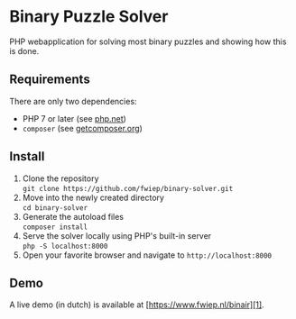 # Binary Puzzle Solver

PHP webapplication for solving most binary puzzles and showing how this is done.

## Requirements

There are only two dependencies:

- PHP 7 or later (see [php.net][3])
- `composer` (see [getcomposer.org][2])

## Install

1. Clone the repository  
  `git clone https://github.com/fwiep/binary-solver.git`
1. Move into the newly created directory  
  `cd binary-solver`
1. Generate the autoload files  
  `composer install`
1. Serve the solver locally using PHP's built-in server  
  `php -S localhost:8000`
1. Open your favorite browser and navigate to `http://localhost:8000`

## Demo

A live demo (in dutch) is available at [https://www.fwiep.nl/binair][1].

[1]: https://www.fwiep.nl/binair
[2]: https://getcomposer.org/
[3]: https://www.php.net/downloads
